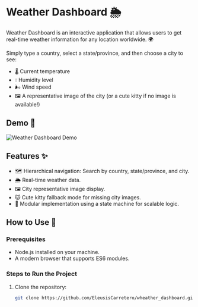 # Weather Dashboard 🌦️

Weather Dashboard is an interactive application that allows users to get real-time weather information for any location worldwide. 🌍

Simply type a country, select a state/province, and then choose a city to see:
- 🌡️ Current temperature
- 💧 Humidity level
- 🌬️ Wind speed
- 🖼️ A representative image of the city (or a cute kitty if no image is available!)

## Demo 📸

![Weather Dashboard Demo](![image](https://github.com/user-attachments/assets/ac6309b4-b32f-486a-ad3b-d6d460204f50)
)

## Features ✨
- 🗺️ Hierarchical navigation: Search by country, state/province, and city.
- 🌦️ Real-time weather data.
- 🖼️ City representative image display.
- 🐱 Cute kitty fallback mode for missing city images.
- 🚀 Modular implementation using a state machine for scalable logic.

## How to Use 🚀

### Prerequisites
- Node.js installed on your machine.
- A modern browser that supports ES6 modules.

### Steps to Run the Project
1. Clone the repository:
   ```bash
   git clone https://github.com/EleusisCarretero/wheather_dashboard.git
